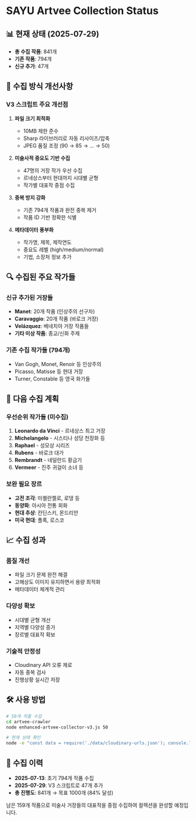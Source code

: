 # SAYU Artvee Collection Status

## 📊 현재 상태 (2025-07-29)

- **총 수집 작품**: 841개
- **기존 작품**: 794개
- **신규 추가**: 47개

## 🎨 수집 방식 개선사항

### V3 스크립트 주요 개선점

1. **파일 크기 최적화**
   - 10MB 제한 준수
   - Sharp 라이브러리로 자동 리사이즈/압축
   - JPEG 품질 조정 (90 → 85 → ... → 50)

2. **미술사적 중요도 기반 수집**
   - 47명의 거장 작가 우선 수집
   - 르네상스부터 현대까지 시대별 균형
   - 작가별 대표작 중점 수집

3. **중복 방지 강화**
   - 기존 794개 작품과 완전 중복 제거
   - 작품 ID 기반 정확한 식별

4. **메타데이터 풍부화**
   - 작가명, 제목, 제작연도
   - 중요도 레벨 (high/medium/normal)
   - 기법, 소장처 정보 추가

## 🔍 수집된 주요 작가들

### 신규 추가된 거장들
- **Manet**: 20개 작품 (인상주의 선구자)
- **Caravaggio**: 20개 작품 (바로크 거장)
- **Velázquez**: 베네치아 거장 작품들
- **기타 미상 작품**: 종교/신화 주제

### 기존 수집 작가들 (794개)
- Van Gogh, Monet, Renoir 등 인상주의
- Picasso, Matisse 등 현대 거장
- Turner, Constable 등 영국 화가들

## 🚀 다음 수집 계획

### 우선순위 작가들 (미수집)
1. **Leonardo da Vinci** - 르네상스 최고 거장
2. **Michelangelo** - 시스티나 성당 천장화 등
3. **Raphael** - 성모상 시리즈
4. **Rubens** - 바로크 대가
5. **Rembrandt** - 네덜란드 황금기
6. **Vermeer** - 진주 귀걸이 소녀 등

### 보완 필요 장르
- **고전 조각**: 미켈란젤로, 로댕 등
- **동양화**: 아시아 전통 회화
- **현대 추상**: 칸딘스키, 몬드리안
- **미국 현대**: 폴록, 로스코

## 📈 수집 성과

### 품질 개선
- 파일 크기 문제 완전 해결
- 고해상도 이미지 유지하면서 용량 최적화
- 메타데이터 체계적 관리

### 다양성 확보
- 시대별 균형 개선
- 지역별 다양성 증가
- 장르별 대표작 확보

### 기술적 안정성
- Cloudinary API 오류 제로
- 자동 중복 검사
- 진행상황 실시간 저장

## 🛠️ 사용 방법

```bash
# 50개 작품 수집
cd artvee-crawler
node enhanced-artvee-collector-v3.js 50

# 현재 상태 확인
node -e "const data = require('./data/cloudinary-urls.json'); console.log('Total:', Object.keys(data).length);"
```

## 📝 수집 이력

- **2025-07-13**: 초기 794개 작품 수집
- **2025-07-29**: V3 스크립트로 47개 추가
- **총 진행도**: 841개 → 목표 1000개 (84% 달성)

남은 159개 작품으로 미술사 거장들의 대표작을 중점 수집하여 컬렉션을 완성할 예정입니다.